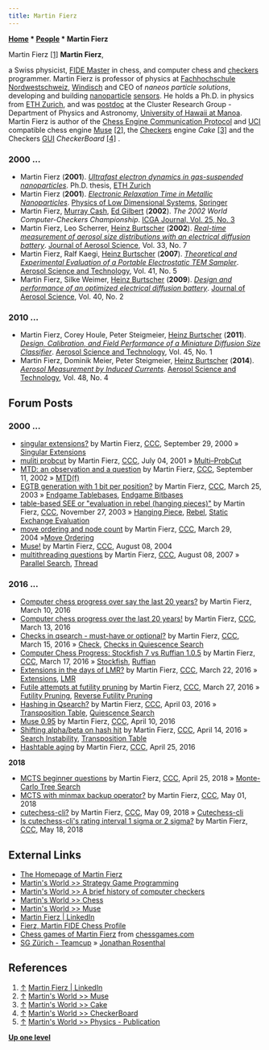 ```yaml
---
title: Martin Fierz
---
```

**[Home](Home "Home") \* [People](People "People") \* Martin Fierz**



 [](https://www.linkedin.com/in/martin-fierz-01463649/) Martin Fierz <a id="cite-note-1" href="#cite-ref-1">[1]</a> 
**Martin Fierz**,  

a Swiss physicist, [FIDE Master](https://en.wikipedia.org/wiki/FIDE_titles#FIDE_Master_(FM)) in chess, and computer chess and [checkers](Checkers "Checkers") programmer. 
Martin Fierz is professor of physics at [Fachhochschule Nordwestschweiz](https://de.wikipedia.org/wiki/Fachhochschule_Nordwestschweiz), [Windisch](https://en.wikipedia.org/wiki/Windisch) 
and CEO of *naneos particle solutions*, developing and building [nanoparticle](https://en.wikipedia.org/wiki/Nanoparticle) [sensors](https://en.wikipedia.org/wiki/Sensor). 
He holds a Ph.D. in physics from [ETH Zurich](ETH_Zurich "ETH Zurich"), and was [postdoc](https://en.wikipedia.org/wiki/Postdoctoral_research) at the Cluster Research Group - Department of Physics and Astronomy, [University of Hawaii at Manoa](https://en.wikipedia.org/wiki/University_of_Hawaii_at_Manoa). 
Martin Fierz is author of the [Chess Engine Communication Protocol](Chess_Engine_Communication_Protocol "Chess Engine Communication Protocol") and [UCI](UCI "UCI") compatible chess engine [Muse](Muse "Muse")
<a id="cite-note-2" href="#cite-ref-2">[2]</a>, 
the [Checkers](Checkers "Checkers") engine *Cake* <a id="cite-note-3" href="#cite-ref-3">[3]</a> 
and the Checkers [GUI](GUI "GUI") *CheckerBoard* <a id="cite-note-4" href="#cite-ref-4">[4]</a> . 



### 2000 ...


* Martin Fierz (**2001**). *[Ultrafast electron dynamics in gas-suspended nanoparticles](https://www.research-collection.ethz.ch/handle/20.500.11850/144998)*. Ph.D. thesis, [ETH Zurich](ETH_Zurich "ETH Zurich")
* Martin Fierz (**2001**). *[Electronic Relaxation Time in Metallic Nanoparticles](https://link.springer.com/chapter/10.1007/0-306-47111-6_6)*. [Physics of Low Dimensional Systems](https://link.springer.com/book/10.1007/b114803), [Springer](https://en.wikipedia.org/wiki/Springer_Science%2BBusiness_Media)
* Martin Fierz, [Murray Cash](index.php?title=Murray_Cash&action=edit&redlink=1 "Murray Cash (page does not exist)"), [Ed Gilbert](index.php?title=Ed_Gilbert&action=edit&redlink=1 "Ed Gilbert (page does not exist)") (**2002**). *The 2002 World Computer-Checkers Championship*. [ICGA Journal, Vol. 25, No. 3](ICGA_Journal#25_3 "ICGA Journal")
* Martin Fierz, Leo Scherrer, [Heinz Burtscher](http://www.iast.ch/de/wir_mitarbeiter/burtscher_heinz/) (**2002**). *[Real-time measurement of aerosol size distributions with an electrical diffusion battery](https://www.sciencedirect.com/science/article/pii/S0021850202000575)*. [Journal of Aerosol Science](https://en.wikipedia.org/wiki/Journal_of_Aerosol_Science), Vol. 33, No. 7
* Martin Fierz, Ralf Kaegi, [Heinz Burtscher](http://www.iast.ch/de/wir_mitarbeiter/burtscher_heinz/) (**2007**). *[Theoretical and Experimental Evaluation of a Portable Electrostatic TEM Sampler](https://www.tandfonline.com/doi/full/10.1080/02786820701253327)*. [Aerosol Science and Technology](https://www.tandfonline.com/toc/uast20/current), Vol. 41, No. 5
* Martin Fierz, Silke Weimer, [Heinz Burtscher](http://www.iast.ch/de/wir_mitarbeiter/burtscher_heinz/) (**2009**). *[Design and performance of an optimized electrical diffusion battery](https://www.sciencedirect.com/science/article/pii/S0021850208001754?via%3Dihub)*. [Journal of Aerosol Science](https://en.wikipedia.org/wiki/Journal_of_Aerosol_Science), Vol. 40, No. 2


### 2010 ...


* Martin Fierz, Corey Houle, Peter Steigmeier, [Heinz Burtscher](http://www.iast.ch/de/wir_mitarbeiter/burtscher_heinz/) (**2011**). *[Design, Calibration, and Field Performance of a Miniature Diffusion Size Classifier](https://www.tandfonline.com/doi/full/10.1080/02786826.2010.516283)*. [Aerosol Science and Technology](https://www.tandfonline.com/toc/uast20/current), Vol. 45, No. 1
* Martin Fierz, Dominik Meier, Peter Steigmeier, [Heinz Burtscher](http://www.iast.ch/de/wir_mitarbeiter/burtscher_heinz/) (**2014**). *[Aerosol Measurement by Induced Currents](https://www.tandfonline.com/doi/full/10.1080/02786826.2013.875981)*. [Aerosol Science and Technology](https://www.tandfonline.com/toc/uast20/current), Vol. 48, No. 4


## Forum Posts


### 2000 ...


* [singular extensions?](https://www.stmintz.com/ccc/index.php?id=130980) by Martin Fierz, [CCC](CCC "CCC"), September 29, 2000 » [Singular Extensions](Singular_Extensions "Singular Extensions")
* [muliti probcut](https://www.stmintz.com/ccc/index.php?id=178124) by Martin Fierz, [CCC](CCC "CCC"), July 04, 2001 » [Multi–ProbCut](ProbCut#MPC "ProbCut")
* [MTD: an observation and a question](https://www.stmintz.com/ccc/index.php?id=251687) by Martin Fierz, [CCC](CCC "CCC"), September 11, 2002 » [MTD(f)](MTD(f) "MTD(f)")
* [EGTB generation with 1 bit per position?](https://www.stmintz.com/ccc/index.php?id=290629) by Martin Fierz, [CCC](CCC "CCC"), March 25, 2003 » [Endgame Tablebases](Endgame_Tablebases "Endgame Tablebases"), [Endgame Bitbases](Endgame_Bitbases "Endgame Bitbases")
* [table-based SEE or "evaluation in rebel (hanging pieces)"](https://www.stmintz.com/ccc/index.php?id=330947) by Martin Fierz, [CCC](CCC "CCC"), November 27, 2003 » [Hanging Piece](Hanging_Piece "Hanging Piece"), [Rebel](Rebel "Rebel"), [Static Exchange Evaluation](Static_Exchange_Evaluation "Static Exchange Evaluation")
* [move ordering and node count](https://www.stmintz.com/ccc/index.php?id=357188) by Martin Fierz, [CCC](CCC "CCC"), March 29, 2004 »[Move Ordering](Move_Ordering "Move Ordering")
* [Muse!](https://www.stmintz.com/ccc/index.php?id=381373) by Martin Fierz, [CCC](CCC "CCC"), August 08, 2004
* [multithreading questions](http://www.talkchess.com/forum/viewtopic.php?t=15662) by Martin Fierz, [CCC](CCC "CCC"), August 08, 2007 » [Parallel Search](Parallel_Search "Parallel Search"), [Thread](Thread "Thread")


### 2016 ...


* [Computer chess progress over say the last 20 years?](http://www.talkchess.com/forum/viewtopic.php?t=59470) by Martin Fierz, March 10, 2016
* [Computer chess progress over the last 20 years!](http://www.talkchess.com/forum/viewtopic.php?t=59497) by Martin Fierz, [CCC](CCC "CCC"), March 13, 2016
* [Checks in qsearch - must-have or optional?](http://www.talkchess.com/forum/viewtopic.php?t=59529) by Martin Fierz, [CCC](CCC "CCC"), March 15, 2016 » [Check](Check "Check"), [Checks in Quiescence Search](Quiescence_Search#Checks "Quiescence Search")
* [Computer Chess Progress: Stockfish 7 vs Ruffian 1.0.5](http://www.talkchess.com/forum/viewtopic.php?t=59543) by Martin Fierz, [CCC](CCC "CCC"), March 17, 2016 » [Stockfish](Stockfish "Stockfish"), [Ruffian](Ruffian "Ruffian")
* [Extensions in the days of LMR?](http://www.talkchess.com/forum/viewtopic.php?t=59598) by Martin Fierz, [CCC](CCC "CCC"), March 22, 2016 » [Extensions](Extensions "Extensions"), [LMR](Late_Move_Reductions "Late Move Reductions")
* [Futile attempts at futility pruning](http://www.talkchess.com/forum/viewtopic.php?t=59661) by Martin Fierz, [CCC](CCC "CCC"), March 27, 2016 » [Futility Pruning](Futility_Pruning "Futility Pruning"), [Reverse Futility Pruning](Reverse_Futility_Pruning "Reverse Futility Pruning")
* [Hashing in Qsearch?](http://talkchess.com/forum/viewtopic.php?t=59740) by Martin Fierz, [CCC](CCC "CCC"), April 03, 2016 » [Transposition Table](Transposition_Table "Transposition Table"), [Quiescence Search](Quiescence_Search "Quiescence Search")
* [Muse 0.95](http://www.talkchess.com/forum/viewtopic.php?t=59817) by Martin Fierz, [CCC](CCC "CCC"), April 10, 2016
* [Shifting alpha/beta on hash hit](http://www.talkchess.com/forum/viewtopic.php?t=59856) by Martin Fierz, [CCC](CCC "CCC"), April 14, 2016 » [Search Instability](Search_Instability "Search Instability"), [Transposition Table](Transposition_Table "Transposition Table")
* [Hashtable aging](http://www.talkchess.com/forum/viewtopic.php?t=59960) by Martin Fierz, [CCC](CCC "CCC"), April 25, 2016


**2018**



* [MCTS beginner questions](http://www.talkchess.com/forum/viewtopic.php?t=67235) by Martin Fierz, [CCC](CCC "CCC"), April 25, 2018 » [Monte-Carlo Tree Search](Monte-Carlo_Tree_Search "Monte-Carlo Tree Search")
* [MCTS with minmax backup operator?](http://www.talkchess.com/forum3/viewtopic.php?f=7&t=67302) by Martin Fierz, [CCC](CCC "CCC"), May 01, 2018
* [cutechess-cli?](http://www.talkchess.com/forum3/viewtopic.php?f=2&t=67390) by Martin Fierz, [CCC](CCC "CCC"), May 09, 2018 » [Cutechess-cli](Cutechess-cli "Cutechess-cli")
* [Is cutechess-cli's rating interval 1 sigma or 2 sigma?](http://www.talkchess.com/forum3/viewtopic.php?f=2&t=67490) by Martin Fierz, [CCC](CCC "CCC"), May 18, 2018


## External Links


* [The Homepage of Martin Fierz](http://www.fierz.ch/)
* [Martin's World >> Strategy Game Programming](http://www.fierz.ch/strategy.htm)
* [Martin's World >> A brief history of computer checkers](http://www.fierz.ch/history.htm)
* [Martin's World >> Chess](http://www.fierz.ch/chess.htm)
* [Martin's World >> Muse](http://www.fierz.ch/muse.htm)
* [Martin Fierz | LinkedIn](https://www.linkedin.com/in/martin-fierz-01463649/)
* [Fierz, Martin FIDE Chess Profile](https://ratings.fide.com/card.phtml?event=1302132)
* [Chess games of Martin Fierz](https://www.chessgames.com/player/martin_fierz.html) from [chessgames.com](https://www.chessgames.com/index.html)
* [SG Zürich - Teamcup](http://www.sgzurich.ch/pages/turniere/teamcup.php) » [Jonathan Rosenthal](Jonathan_Rosenthal "Jonathan Rosenthal")


## References


1. <a id="cite-ref-1" href="#cite-note-1">↑</a> [Martin Fierz | LinkedIn](https://www.linkedin.com/in/martin-fierz-01463649/)
2. <a id="cite-ref-2" href="#cite-note-2">↑</a> [Martin's World >> Muse](http://www.fierz.ch/muse.htm)
3. <a id="cite-ref-3" href="#cite-note-3">↑</a> [Martin's World >> Cake](http://www.fierz.ch/cake.php)
4. <a id="cite-ref-4" href="#cite-note-4">↑</a> [Martin's World >> CheckerBoard](http://www.fierz.ch/checkerboard.php)
5. <a id="cite-ref-5" href="#cite-note-5">↑</a> [Martin's World >> Physics - Publication](http://www.fierz.ch/physics.htm)

**[Up one level](People "People")**







 
